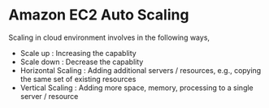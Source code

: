 # Amazon EC2 Auto Scaling

Scaling in cloud environment involves in the following ways,
- Scale up : Increasing the capablity
- Scale down : Decrease the capablity
- Horizontal Scaling : Adding additional servers / resources, e.g., copying the same set of existing resources
- Vertical Scaling : Adding more space, memory, processing to a single server / resource